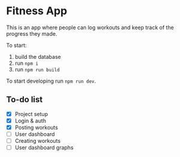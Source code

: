 # Fitness App

This is an app where people can log workouts and keep track of the progress they made.

To start:
1. build the database
2. run `npm i`
3. run `npm run build`

To start developing run `npm run dev`.


## To-do list
- [x] Project setup
- [x] Login & auth
- [x] Posting workouts
- [ ] User dashboard
- [ ] Creating workouts
- [ ] User dashboard graphs